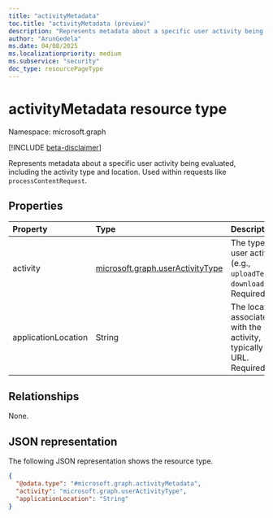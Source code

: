 ```yaml
---
title: "activityMetadata"
toc.title: "activityMetadata (preview)"
description: "Represents metadata about a specific user activity being evaluated, including the activity type and location."
author: "ArunGedela"
ms.date: 04/08/2025
ms.localizationpriority: medium
ms.subservice: "security"
doc_type: resourcePageType
---
```


# activityMetadata resource type

Namespace: microsoft.graph

[!INCLUDE [beta-disclaimer](../../includes/beta-disclaimer.md)]

Represents metadata about a specific user activity being evaluated, including the activity type and location. Used within requests like `processContentRequest`.

## Properties

|Property|Type|Description|
|:---|:---|:---|
|activity|[microsoft.graph.userActivityType](../resources/useractivitytype.md)|The type of user activity (e.g., `uploadText`, `downloadFile`). Required.|
|applicationLocation|String|The location associated with the activity, typically a URL. Required.|

## Relationships

None.

## JSON representation

The following JSON representation shows the resource type.
<!-- {
  "blockType": "resource",
  "@odata.type": "microsoft.graph.activityMetadata"
}
-->
``` json
{
  "@odata.type": "#microsoft.graph.activityMetadata",
  "activity": "microsoft.graph.userActivityType",
  "applicationLocation": "String"
}
```
